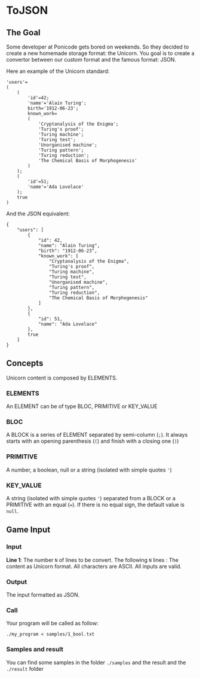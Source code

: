 # ToJSON

## The Goal

Some developer at Ponicode gets bored on weekends. So they decided to create a new homemade storage format: the Unicorn. You goal is to create a convertor between our custom format and the famous format: JSON.

Here an example of the Unicorn standard:

```
'users'=
(
    (
        'id'=42;
        'name'='Alain Turing';
        birth='1912-06-23';
        known_work=
        (
            'Cryptanalysis of the Enigma';
            'Turing's proof';
            'Turing machine';
            'Turing test';
            'Unorganised machine';
            'Turing pattern';
            'Turing reduction';
            'The Chemical Basis of Morphogenesis'
        )
    );
    (
        'id'=51;
        'name'='Ada Lovelace'
    );
    true
)
```

And the JSON equivalent:

```
{
    "users": [
        {
            "id": 42,
            "name": "Alain Turing",
            "birth": "1912-06-23",
            "known_work": [
                "Cryptanalysis of the Enigma",
                "Turing's proof",
                "Turing machine",
                "Turing test",
                "Unorganised machine",
                "Turing pattern",
                "Turing reduction",
                "The Chemical Basis of Morphogenesis"
            ]
        },
        {
            "id": 51,
            "name": "Ada Lovelace"
        },
        true
    ]
}

```

## Concepts

Unicorn content is composed by ELEMENTS.

### ELEMENTS

An ELEMENT can be of type BLOC, PRIMITIVE or KEY_VALUE

### BLOC

A BLOCK is a series of ELEMENT separated by semi-column (`;`). It always starts with an opening parenthesis (`(`) and finish with a closing one (`)`)

### PRIMITIVE

A number, a boolean, null or a string (isolated with simple quotes `'`)

### KEY_VALUE

A string (isolated with simple quotes `'`) separated from a BLOCK or a PRIMITIVE with an equal (`=`).
If there is no equal sign, the default value is `null`.

## Game Input

### Input

**Line 1**: The number `N` of lines to be convert.
The following `N` lines : The content as Unicorn format. All characters are ASCII.
All inputs are valid.

### Output

The input formatted as JSON.

### Call

Your program will be called as follow:

```
./my_program < samples/1_bool.txt
```

### Samples and result

You can find some samples in the folder `./samples` and the result and the `./result` folder
